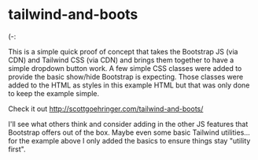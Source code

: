 # tailwind-and-boots
(-:

This is a simple quick proof of concept that takes the Bootstrap JS (via CDN) and Tailwind CSS (via CDN) and brings them together to have a simple dropdown button work. A few simple CSS classes were added to provide the basic show/hide Bootstrap is expecting.  Those classes were added to the HTML as styles in this example HTML but that was only done to keep the example simple.  

Check it out http://scottgoehringer.com/tailwind-and-boots/

I'll see what others think and consider adding in the other JS features that Bootstrap offers out of the box.  Maybe even some basic Tailwind utilities... for the example above I only added the basics to ensure things stay "utility first".
